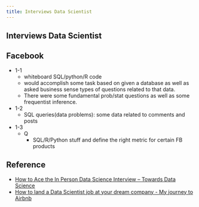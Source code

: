 ```yaml
---
title: Interviews Data Scientist
---
```


## Interviews Data Scientist



## Facebook

* 1-1
    * whiteboard SQL/python/R code
    * would accomplish some task based on given a database as well as asked business sense types of questions related to that data.
    * There were some fundamental prob/stat questions as well as some frequentist inference.
* 1-2
    * SQL queries(data problems): some data related to comments and posts
* 1-3
    * Q
        * SQL/R/Python stuff and define the right metric for certain FB products



## Reference
* [How to Ace the In Person Data Science Interview – Towards Data Science](https://towardsdatascience.com/how-to-ace-the-in-person-data-science-interview-584ca11df08a)
* [How to land a Data Scientist job at your dream company - My journey to Airbnb](https://towardsdatascience.com/how-to-land-a-data-scientist-job-at-your-dream-company-my-journey-to-airbnb-f6a1e99892e8)

